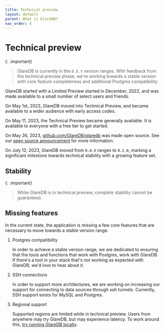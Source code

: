 ```yaml
---
title: Technical preview
layout: default
parent: What is GlareDB?
nav_order: 4
---
```


# Technical preview

{: .important}

> GlareDB is currently in the `0.X.Y` version ranges. With feedback from the
> technical preview phase, we're working towards a stable version with core
> feature completeness and additional Postgres compatibility.

GlareDB started with a Limited Preview started in December, 2022, and was made
available to a small number of select users and friends.

On May 1st, 2023, GlareDB moved into Technical Preview, and became available to
a wider audience with early access codes.

On May 11, 2023, the Technical Preview became generally available. It is
available to everyone with a free tier to get started.

On May 26, 2023, [github.com/GlareDB/glaredb] was made open source. See our
[open source announcement] for more information.

On July 12, 2023, GlareDB moved from `0.0.X` ranges to `0.2.0`, marking a
significant milestone towards technical stability with a growing feature set.

## Stability

{: .important}

> While GlareDB is in technical preview, complete stability cannot be
> guaranteed.

## Missing features

In the current state, the application is missing a few core features that are
necessary to move towards a stable version range.

1. Postgres compatibility

   In order to achieve a stable version range, we are dedicated to ensuring that
   the tools and functions that work with Postgres, work with GlareDB. If
   there's a tool in your stack that's not working as expected with GlareDB,
   we'd love to hear about it.

1. SSH connections

   In order to support more architectures, we are working on increasing our support
   for connecting to data sources through ssh tunnels. Currently, SSH support
   exists for MySQL and Postgres.

1. Regional support

   Supported regions are limited while in technical preview. Users from anywhere
   may try GlareDB, but may experience latency. To work around this,
   [try running GlareDB locally].

[github.com/GlareDB/glaredb]: https://github.com/GlareDB/glaredb
[open source announcement]: https://glaredb.com/blog/glaredb-goes-open-source
[try running GlareDB locally]: /glaredb/local
